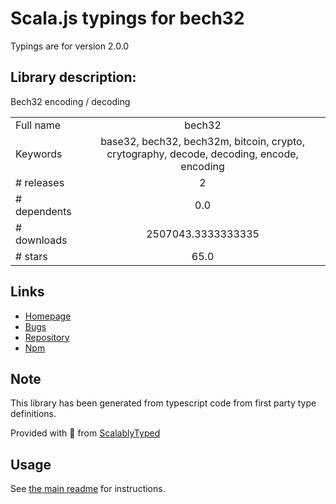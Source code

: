 
# Scala.js typings for bech32

Typings are for version 2.0.0

## Library description:
Bech32 encoding / decoding

|                    |                 |
| ------------------ | :-------------: |
| Full name          | bech32 |
| Keywords           | base32, bech32, bech32m, bitcoin, crypto, crytography, decode, decoding, encode, encoding |
| # releases         | 2 |
| # dependents       | 0.0 |
| # downloads        | 2507043.3333333335 |
| # stars            | 65.0 |

## Links
- [Homepage](https://github.com/bitcoinjs/bech32#readme)
- [Bugs](https://github.com/bitcoinjs/bech32/issues)
- [Repository](https://github.com/bitcoinjs/bech32)
- [Npm](https://www.npmjs.com/package/bech32)
    


## Note
This library has been generated from typescript code from first party type definitions.

Provided with :purple_heart: from [ScalablyTyped](https://github.com/oyvindberg/ScalablyTyped)

## Usage
See [the main readme](../../readme.md) for instructions.


